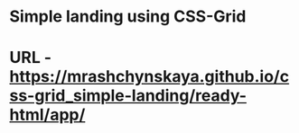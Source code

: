 # Simple landing using CSS-Grid
# URL - https://mrashchynskaya.github.io/css-grid_simple-landing/ready-html/app/
